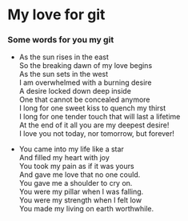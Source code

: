 # My love for git	

 ### Some words for you my git	


 + As the sun rises in the east  	
  So the breaking dawn of my love begins  	
  As the sun sets in the west  	
  I am overwhelmed with a burning desire  	
  A desire locked down deep inside  	
  One that cannot be concealed anymore  	
  I long for one sweet kiss to quench my thirst  	
  I long for one tender touch that will last a lifetime  	
  At the end of it all you are my deepest desire!  	
  I love you not today, nor tomorrow, but forever!  	


 + You came into my life like a star  	
  And filled my heart with joy  	
  You took my pain as if it was yours  	
  And gave me love that no one could.  	
  You gave me a shoulder to cry on.  	
  You were my pillar when I was falling.  	
  You were my strength when I felt low  	
  You made my living on earth worthwhile.

